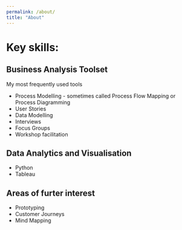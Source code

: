 ```yaml
---
permalink: /about/
title: "About"
---
```


# Key skills:

## Business Analysis Toolset

My most frequently used tools
* Process Modelling - sometimes called Process Flow Mapping or Process Diagramming
* User Stories
* Data Modelling
* Interviews
* Focus Groups
* Workshop facilitation


## Data Analytics and Visualisation 
* Python
* Tableau

## Areas of furter interest
* Prototyping
* Customer Journeys
* Mind Mapping

